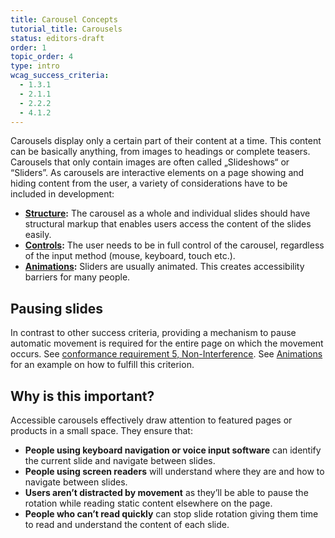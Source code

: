 ```yaml
---
title: Carousel Concepts
tutorial_title: Carousels
status: editors-draft
order: 1
topic_order: 4
type: intro
wcag_success_criteria:
  - 1.3.1
  - 2.1.1
  - 2.2.2
  - 4.1.2
---
```


Carousels display only a certain part of their content at a time. This content can be basically anything, from images to headings or complete teasers. Carousels that only contain images are often called „Slideshows“ or “Sliders”. As carousels are interactive elements on a page showing and hiding content from the user, a variety of considerations have to be included in development:

- **[Structure](structure.html):** The carousel as a whole and individual slides should have structural markup that enables users access the content of the slides easily.
- **[Controls](controls.html):** The user needs to be in full control of the carousel, regardless of the input method (mouse, keyboard, touch etc.).
- **[Animations](animations.html):** Sliders are usually animated. This creates accessibility barriers for many people.

## Pausing slides

In contrast to other success criteria, providing a mechanism to pause automatic movement is required for the entire page on which the movement occurs. See [conformance requirement 5, Non-Interference](http://www.w3.org/TR/WCAG20/#cc5). See [Animations](animations.html) for an example on how to fulfill this criterion.

## Why is this important?

Accessible carousels effectively draw attention to featured pages or products in a small space. They ensure that:

- **People using keyboard navigation or voice input software** can identify the current slide and navigate between slides.
- **People using screen readers** will understand where they are and how to navigate between slides.
- **Users aren’t distracted by movement** as they’ll be able to pause the rotation while reading static content elsewhere on the page.
- **People who can’t read quickly** can stop slide rotation giving them time to read and understand the content of each slide.
